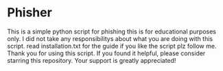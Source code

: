 # Phisher
This is a simple python script for phishing this is for educational purposes only.
I did not take any responsibilitys about what you are doing with this script.
read installation.txt for the guide if you like the script plz follow me. 
Thank you for using this script. If you found it helpful, please consider starring this repository. Your support is greatly appreciated!
